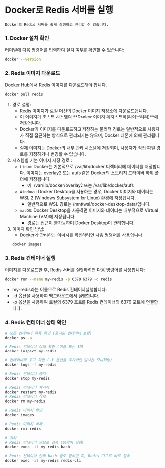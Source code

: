 
<!--
##...create a new repository on the command line

__이것은 굵게입니다__ 또는 **이것은 굵게입니다** 
`main` 또는 `master` 코드나 명령어를 강조하려면 백틱(```)을 사용합니다.

방법 1: 줄 끝에 공백 두 개 추가 하면 줄 바뀜
2. 환경 변수 사용    
.env 파일 또는 Spring의 application.yml에서 환경에 맞는

-->

# Docker로 Redis 서버를 실행
    Docker로 Redis 서버를 쉽게 실행하고 관리할 수 있습니다.


### 1. Docker 설치 확인
터미널에 다음 명령어를 입력하여 설치 여부를 확인할 수 있습니다:
```bash
docker --version
````

### 2. Redis 이미지 다운로드
Docker Hub에서 Redis 이미지를 다운로드해야 합니다.

```bash
docker pull redis
````
1. 경로 설명:
   - Redis 이미지가 로컬 머신의 Docker 이미지 저장소에 다운로드됩니다. 
   - 이 이미지가 호스트 시스템의 **Docker 이미지 레지스트리(라이브러리)**에 저장됩니다.
   - Docker가 이미지를 다운로드하고 저장하는 물리적 경로는 일반적으로 사용자가 직접 접근하는 방식으로 관리되지는 않으며, Docker 데몬에 의해 관리됩니다.
   - 실제 이미지는 Docker의 내부 관리 시스템에 저장되며, 사용자가 직접 파일 경로를 지정하거나 변경할 수 없습니다.
2. 시스템별 기본 이미지 저장 경로 :
   - `Linux`: Docker는 기본적으로 /var/lib/docker 디렉터리에 데이터를 저장합니다. 이미지는 overlay2 또는 aufs 같은 Docker의 스토리지 드라이버 하위 폴더에 저장됩니다.
     - 예: /var/lib/docker/overlay2 또는 /var/lib/docker/aufs
   - `Windows`: Docker Desktop을 사용하는 경우, Docker 이미지와 데이터는 WSL 2 (Windows Subsystem for Linux) 환경에 저장됩니다.
     - 일반적으로 WSL 경로는 /mnt/wsl/docker-desktop-data/입니다.
   - `macOS`: Docker Desktop을 사용하면 이미지와 데이터는 내부적으로 Virtual Machine (VM)에 저장됩니다.
     - 경로는 접근이 불가능하며 Docker Desktop이 관리합니다.
3. 이미지 확인 방법:
   - Docker가 관리하는 이미지를 확인하려면 다음 명령어를 사용합니다
   ```bash
   docker images
   ````

### 3. Redis 컨테이너 실행
이미지를 다운로드한 후, Redis 서버를 실행하려면 다음 명령어를 사용합니다:
```bash
docker run --name my-redis -p 6379:6379 -d redis
````
  - my-redis라는 이름으로 Redis 컨테이너실행합니다. 
  - -d 옵션을 사용하여 백그라운드에서 실행합니다.
  - -p 옵션을 사용하여 로컬의 6379 포트를 Redis 컨테이너의 6379 포트에 연결합니다. 

### 4. Redis 컨테이너 상태 확인
```bash
# 모든 컨테이너 목록 확인 (중지된 컨테이너 포함)
docker ps -a

# Redis 컨테이너 상태 확인 (이름 또는 ID)
docker inspect my-redis

# 컨테이너의 로그 확인 (-f 옵션을 추가하면 실시간 모니터링)
docker logs -f my-redis

# Redis 컨테이너 중지
docker stop my-redis

# Redis 컨테이너 재시작
docker restart my-redis
# Redis 컨테이너 삭제
docker rm my-redis

# Redis 이미지 확인
docker images

# Redis 이미지 삭제
docker rmi redis

# 기타
# Redis 컨테이너 안으로 접속 (명령어 실행)
docker exec -it my-redis bash

# Redis 컨테이너 안의 bash 셸로 접속한 후, Redis CLI로 바로 접속
docker exec -it my-redis redis-cli
````
